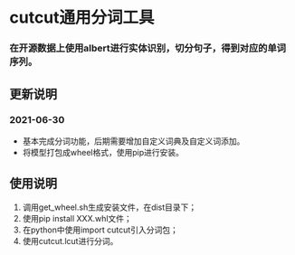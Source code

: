 <!--
 * @Author: 龙嘉伟
 * @Date: 2021-06-30 15:35:33
 * @LastEditors: 龙嘉伟
 * @LastEditTime: 2021-06-30 15:41:06
 * @Description: 
-->
# cutcut通用分词工具
### 在开源数据上使用albert进行实体识别，切分句子，得到对应的单词序列。
## 更新说明
### 2021-06-30
- 基本完成分词功能，后期需要增加自定义词典及自定义词添加。
- 将模型打包成wheel格式，使用pip进行安装。

## 使用说明
  1. 调用get_wheel.sh生成安装文件，在dist目录下；
  2. 使用pip install XXX.whl文件；
  3. 在python中使用import cutcut引入分词包；
  4. 使用cutcut.lcut进行分词。